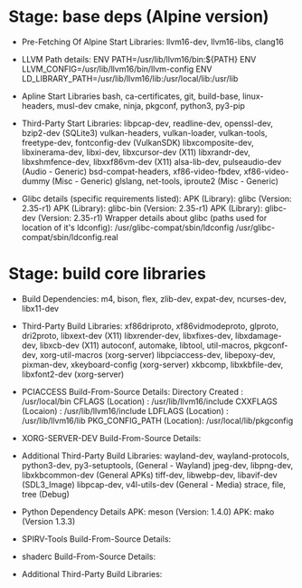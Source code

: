 # Stage: base deps (Alpine version)
- Pre-Fetching Of Alpine Start Libraries:
llvm16-dev, llvm16-libs, clang16

- LLVM Path details:
ENV PATH=/usr/lib/llvm16/bin:${PATH}
ENV LLVM_CONFIG=/usr/lib/llvm16/bin/llvm-config
ENV LD_LIBRARY_PATH=/usr/lib/llvm16/lib:/usr/local/lib:/usr/lib

- Apline Start Libraries
bash, ca-certificates, git, build-base, linux-headers, musl-dev
cmake, ninja, pkgconf, python3, py3-pip

- Third-Party Start Libraries:
libpcap-dev, readline-dev, openssl-dev, bzip2-dev                           (SQLite3)
vulkan-headers, vulkan-loader, vulkan-tools, freetype-dev, fontconfig-dev   (VulkanSDK)
libxcomposite-dev, libxinerama-dev, libxi-dev, libxcursor-dev               (X11)
libxrandr-dev, libxshmfence-dev, libxxf86vm-dev                             (X11)
alsa-lib-dev, pulseaudio-dev                                                (Audio - Generic)
bsd-compat-headers, xf86-video-fbdev, xf86-video-dummy                      (Misc - Generic)
glslang, net-tools, iproute2                                                (Misc - Generic)

- Glibc details (specific requirements listed):
APK (Library): glibc                                                        (Version: 2.35-r1)
APK (Library): glibc-bin                                                    (Version: 2.35-r1)
APK (Library): glibc-dev                                                    (Version: 2.35-r1)
    Wrapper details about glibc (paths used for location of it's ldconfig):
/usr/glibc-compat/sbin/ldconfig 
/usr/glibc-compat/sbin/ldconfig.real

# Stage: build core libraries
- Build Dependencies:
m4, bison, flex, zlib-dev, expat-dev, ncurses-dev, libx11-dev

- Third-Party Build Libraries:
xf86driproto, xf86vidmodeproto, glproto, dri2proto, libxext-dev             (X11)
libxrender-dev, libxfixes-dev, libxdamage-dev, libxcb-dev                   (X11)
autoconf, automake, libtool, util-macros, pkgconf-dev, xorg-util-macros     (xorg-server)
libpciaccess-dev, libepoxy-dev, pixman-dev, xkeyboard-config                (xorg-server)
xkbcomp, libxkbfile-dev, libxfont2-dev                                      (xorg-server)

- PCIACCESS Build-From-Source Details:
Directory Created         : /usr/local/bin
CFLAGS (Location)         : /usr/lib/llvm16/include
CXXFLAGS (Locaion)        : /usr/lib/llvm16/include
LDFLAGS (Location)        : /usr/lib/llvm16/lib
PKG_CONFIG_PATH (Location): /usr/local/lib/pkgconfig

- XORG-SERVER-DEV Build-From-Source Details:

- Additional Third-Party Build Libraries:
wayland-dev, wayland-protocols, python3-dev, py3-setuptools,                (General - Wayland)
jpeg-dev, libpng-dev, libxkbcommon-dev                                      (General APKs)
tiff-dev, libwebp-dev, libavif-dev                                          (SDL3_Image)
libpcap-dev,  v4l-utils-dev                                                 (General - Media)
strace, file, tree                                                          (Debug)

- Python Dependency Details
APK: meson                                                                  (Version: 1.4.0)
APK: mako                                                                   (Version 1.3.3)

- SPIRV-Tools Build-From-Source Details:

- shaderc Build-From-Source Details:

- Additional Third-Party Build Libraries:


